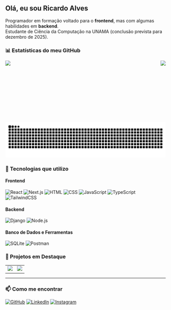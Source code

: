 ## Olá, eu sou Ricardo Alves

Programador em formação voltado para o **frontend**, mas com algumas habilidades em **backend**.  
Estudante de Ciência da Computação na UNAMA (conclusão prevista para dezembro de 2025).  

### 📊 Estatísticas do meu GitHub

<div style="display: flex; justify-content: space-between;">
  <img src="https://github-readme-stats.vercel.app/api?username=RicardoJrn1&show_icons=true&theme=dark" height="180em"/>
  <img src="https://github-readme-stats.vercel.app/api/top-langs/?username=RicardoJrn1&layout=compact&theme=dark" height="180em"/>
</div>

![Snake animation](https://github.com/RicardoJrn1/RicardoJrn1/blob/output/snake.svg)

### 🚀 Tecnologias que utilizo

#### **Frontend**
![React](https://img.shields.io/badge/-React-05122A?style=flat&logo=react)
![Next.js](https://img.shields.io/badge/-Next.js-05122A?style=flat&logo=next.js)
![HTML](https://img.shields.io/badge/-HTML5-05122A?style=flat&logo=html5)
![CSS](https://img.shields.io/badge/-CSS3-05122A?style=flat&logo=css3&logoColor=1572B6)
![JavaScript](https://img.shields.io/badge/-JavaScript-05122A?style=flat&logo=javascript)
![TypeScript](https://img.shields.io/badge/-TypeScript-05122A?style=flat&logo=typescript)
![TailwindCSS](https://img.shields.io/badge/-TailwindCSS-05122A?style=flat&logo=tailwindcss)

#### **Backend**
![Django](https://img.shields.io/badge/-Django-05122A?style=flat&logo=django)
![Node.js](https://img.shields.io/badge/-Node.js-05122A?style=flat&logo=node.js)

#### **Banco de Dados e Ferramentas**
![SQLite](https://img.shields.io/badge/-SQLite-05122A?style=flat&logo=sqlite)
![Postman](https://img.shields.io/badge/-Postman-05122A?style=flat&logo=postman)

### 📌 Projetos em Destaque

<table>
  <tr>
    <td>
      <a href="https://github.com/RicardoJrn1/jogo-do-numero-secreto">
        <img src="https://github-readme-stats.vercel.app/api/pin/?username=RicardoJrn1&repo=jogo-do-numero-secreto&theme=dracula" />
      </a>
    </td>
    <td>
      <a href="https://github.com/RicardoJrn1/Alura-Plus">
        <img src="https://github-readme-stats.vercel.app/api/pin/?username=RicardoJrn1&repo=Alura-Plus&theme=dracula" />
      </a>
    </td>
  </tr>
</table>

---

### 📫 Como me encontrar

[![GitHub](https://img.shields.io/badge/GitHub-000?style=for-the-badge&logo=github&logoColor=white)](https://github.com/RicardoJrn1)
[![LinkedIn](https://img.shields.io/badge/LinkedIn-0077B5?style=for-the-badge&logo=linkedin&logoColor=white)](https://linkedin.com/in/ricardo-alves-jr)
[![Instagram](https://img.shields.io/badge/Instagram-E4405F?style=for-the-badge&logo=instagram&logoColor=white)](https://instagram.com/ricardjrn)
